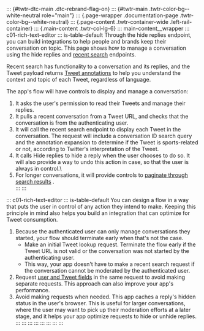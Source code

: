 ::: {#twtr-dtc-main .dtc-rebrand-flag-on}
::: {#twtr-main .twtr-color-bg--white-neutral role="main"}
::: {.page-wrapper .documentation-page .twtr-color-bg--white-neutral}
::: {.page-content .twtr-container-wide .left-rail-container}
::: {.main-content .twtr-col-lg-6}
::: main-content__wrapper
::: c01-rich-text-editor
::: is-table-default
Through the hide replies endpoint, you can build integrations to help
people and brands keep their conversation on topic. This page shows how
to manage a conversation using the hide replies and [recent
search](/en/docs/twitter-api/tweets/search/introduction.html) endpoints.

Recent search has functionality to a conversation and its replies, and
the Tweet payload returns [Tweet
annotations](/en/docs/twitter-api/annotations.html) to help you
understand the context and topic of each Tweet, regardless of language.

The app\'s flow will have controls to display and manage a conversation:

1.  It asks the user's permission to read their Tweets and manage their
    replies.
2.  It pulls a recent conversation from a Tweet URL, and checks that the
    conversation is from the authenticating user.
3.  It will call the recent search endpoint to display each Tweet in the
    conversation. The request will include a conversation ID search
    query and the annotation expansion to determine if the Tweet is
    sports-related or not, according to Twitter\'s interpretation of the
    Tweet.
4.  It calls Hide replies to hide a reply when the user chooses to do
    so. It will also provide a way to undo this action in case, so that
    the user is always in control.\
5.  For longer conversations, it will provide controls to [paginate
    through search
    results](/en/docs/twitter-api/tweets/search/integrate/paginate.html)
    .\
:::
:::

::: c01-rich-text-editor
::: is-table-default
You can design a flow in a way that puts the user in control of any
action they intend to make. Keeping this principle in mind also helps
you build an integration that can optimize for Tweet consumption.

1.  Because the authenticated user can only manage conversations they
    started, your flow should terminate early when that\'s not the case.
    -   Make an initial Tweet lookup request. Terminate the flow early
        if the Tweet URL is not valid or the conversation was not
        started by the authenticating user.
    -   This way, your app doesn\'t have to make a recent search request
        if the conversation cannot be moderated by the authenticated
        user.
2.  Request [user and Tweet fields](/en/docs/twitter-api/fields.html) in
    the same request to avoid making separate requests. This approach
    can also improve your app\'s performance.
3.  Avoid making requests when needed. This app caches a reply\'s hidden
    status in the user\'s browser. This is useful for larger
    conversations, where the user may want to pick up their moderation
    efforts at a later stage, and it helps your app optimize requests to
    hide or unhide replies.
:::
:::
:::
:::
:::
:::
:::
:::
